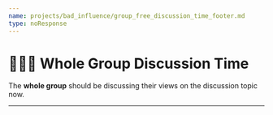 ```yaml
---
name: projects/bad_influence/group_free_discussion_time_footer.md
type: noResponse
---
```


# 👤👤👤 Whole Group Discussion Time

The **whole group** should be discussing their views on the discussion topic now.

---
